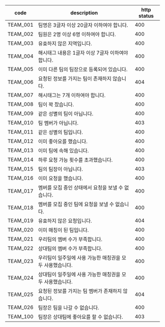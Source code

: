 | code     | description                 | http status |
|----------|-----------------------------|-------------|
| TEAM_001 | 팀명은 3글자 이상 20글자 이하여야 합니다.   | 400         
| TEAM_002 | 팀원은 2명 이상 6명 이하여야 합니다.      | 400         
| TEAM_003 | 유효하지 않은 지역입니다.              | 400         
| TEAM_004 | 해시태그 내용은 1글자 이상 7글자 이하여야 합니다. | 400         
| TEAM_005 | 이미 다른 팀의 팀장으로 등록되어 있습니다.    | 400         
| TEAM_006 | 요청된 정보를 가지는 팀이 존재하지 않습니다.   | 404         
| TEAM_007 | 해시태그는 7개 이하여야 합니다.          | 400         
| TEAM_008 | 팀이 꽉 찼습니다.                  | 400         
| TEAM_009 | 같은 성별의 팀이 아닙니다.             | 400         
| TEAM_010 | 팀 멤버가 아닙니다.                 | 403         
| TEAM_011 | 같은 성별의 팀입니다.                | 400         
| TEAM_012 | 이미 좋아요를 했습니다.               | 400         
| TEAM_013 | 이미 팀에 속해 있습니다.              | 400         
| TEAM_014 | 하루 요청 가능 횟수를 초과했습니다.        | 400         
| TEAM_015 | 팀의 팀장이 아닙니다.                | 403         
| TEAM_016 | 이미 요청을 했습니다.                | 400         
| TEAM_017 | 멤버를 모집 중인 상태에서 요청을 보낼 수 없습니다. | 400         
| TEAM_018 | 멤버를 모집 중인 팀에 요청을 보낼 수 없습니다. | 400         
| TEAM_019 | 유효하지 않은 요청입니다. | 404         
| TEAM_020 | 이미 매칭이 된 팀입니다. | 400         
| TEAM_021 | 우리팀의 멤버 수가 부족합니다. | 400         
| TEAM_022 | 상대팀의 멤버 수가 부족합니다. | 400         
| TEAM_023 | 우리팀이 일주일에 사용 가능한 매칭권을 모두 사용했습니다. | 400         
| TEAM_024 | 상대팀이 일주일에 사용 가능한 매칭권을 모두 사용했습니다. | 400         
| TEAM_025 | 요청된 정보를 가지는 팀 멤버가 존재하지 않습니다. | 404         
| TEAM_026 | 팀장은 팀을 나갈 수 없습니다. | 400         
| TEAM_100 | 팀장은 상대팀에 좋아요를 할 수 없습니다.       | 403         